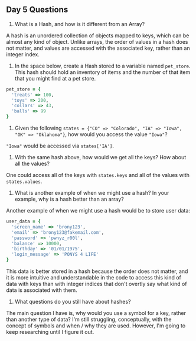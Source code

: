 ## Day 5 Questions

1. What is a Hash, and how is it different from an Array?

  A hash is an unordered collection of objects mapped to keys, which can be almost any kind of object.  Unlike arrays, the order of values in a hash does not matter, and values are accessed with the associated key, rather than an integer index.

1. In the space below, create a Hash stored to a variable named `pet_store`.  This hash should hold an inventory of items and the number of that item that you might find at a pet store.

  ```ruby
  pet_store = {
    'treats' => 100,
    'toys' => 200,
    'collars' => 43,
    'balls' => 99
  }
  ```

1. Given the following `states = {"CO" => "Colorado", "IA" => "Iowa", "OK" => "Oklahoma"}`, how would you access the value `"Iowa"`?

  `"Iowa"` would be accessed via `states['IA']`.

1. With the same hash above, how would we get all the keys?  How about all the values?

  One could access all of the keys with `states.keys` and all of the values with `states.values`.

1. What is another example of when we might use a hash?  In your example, why is a hash better than an array?

  Another example of when we might use a hash would be to store user data:
  ```ruby
  user_data = {
    'screen_name' => 'brony123',
    'email' => 'brony123@fakemail.com',
    'password' => 'pwnyz_r00l',
    'balance' => 10000,
    'birthday' => '01/01/1975',
    'login_message' => 'PONYS 4 LIFE'
  }
  ```
  This data is better stored in a hash because the order does not matter, and it is more intuitive and understandable in the code to access this kind of data with keys than with integer indices that don't overtly say what kind of data is associated with them.

1. What questions do you still have about hashes?

  The main question I have is, why would you use a symbol for a key, rather than another type of data?  I'm still struggling, conceptually, with the concept of symbols and when / why they are used.  However, I'm going to keep researching until I figure it out.
